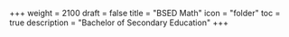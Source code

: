 +++
weight = 2100
draft = false
title = "BSED Math"
icon = "folder"
toc = true
description = "Bachelor of Secondary Education"
+++
